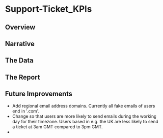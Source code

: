 # Support-Ticket_KPIs


## Overview

## Narrative


## The Data

## The Report





## Future Improvements

- Add regional email address domains. Currently all fake emails of users end in '.com'.
- Change so that users are more likely to send emails during the working day for their timezone. Users based in e.g. the UK are less likely to send a ticket at 3am GMT compared to 3pm GMT. 
- 
